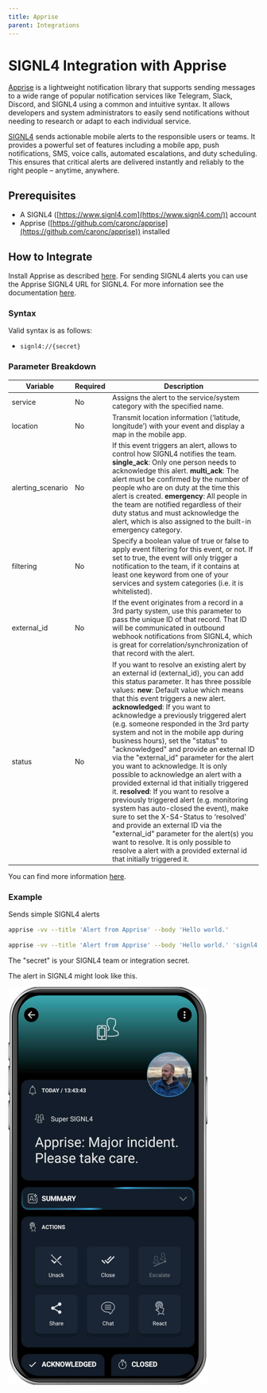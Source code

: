 ```yaml
---
title: Apprise
parent: Integrations
---
```


# SIGNL4 Integration with Apprise

[Apprise](https://github.com/caronc/apprise) is a lightweight notification library that supports sending messages to a wide range of popular notification services like Telegram, Slack, Discord, and SIGNL4 using a common and intuitive syntax. It allows developers and system administrators to easily send notifications without needing to research or adapt to each individual service.

[SIGNL4](https://www.signl4.com) sends actionable mobile alerts to the responsible users or teams. It provides a powerful set of features including a mobile app, push notifications, SMS, voice calls, automated escalations, and duty scheduling. This ensures that critical alerts are delivered instantly and reliably to the right people – anytime, anywhere.

## Prerequisites

- A SIGNL4 ([https://www.signl4.com](https://www.signl4.com/)) account
- Apprise ([https://github.com/caronc/apprise](https://github.com/caronc/apprise)) installed

## How to Integrate

Install Apprise as described [here](https://github.com/caronc/apprise). For sending SIGNL4 alerts you can use the Apprise SIGNL4 URL for SIGNL4. For more infornation see the documentation [here](https://github.com/caronc/apprise/wiki/Notify_signl4).

### Syntax
Valid syntax is as follows:
* `signl4://{secret}`

### Parameter Breakdown
| Variable    | Required | Description
| ----------- | -------- | ----------- |
| service | No      | Assigns the alert to the service/system category with the specified name. |
| location | No       | Transmit location information (‘latitude, longitude’) with your event and display a map in the mobile app. |
| alerting_scenario | No      | If this event triggers an alert, allows to control how SIGNL4 notifies the team. **single_ack**: Only one person needs to acknowledge this alert. **multi_ack**: The alert must be confirmed by the number of people who are on duty at the time this alert is created. **emergency**: All people in the team are notified regardless of their duty status and must acknowledge the alert, which is also assigned to the built-in emergency category. |
| filtering | No      | Specify a boolean value of true or false to apply event filtering for this event, or not. If set to true, the event will only trigger a notification to the team, if it contains at least one keyword from one of your services and system categories (i.e. it is whitelisted). |
| external_id | No      | If the event originates from a record in a 3rd party system, use this parameter to pass the unique ID of that record. That ID will be communicated in outbound webhook notifications from SIGNL4, which is great for correlation/synchronization of that record with the alert. |
| status | No      | If you want to resolve an existing alert by an external id (external_id), you can add this status parameter. It has three possible values: **new**: Default value which means that this event triggers a new alert. **acknowledged**: If you want to acknowledge a previously triggered alert (e.g. someone responded in the 3rd party system and not in the mobile app during business hours), set the "status" to "acknowledged" and provide an external ID via the "external_id" parameter for the alert you want to acknowledge. It is only possible to acknowledge an alert with a provided external id that initially triggered it. **resolved**: If you want to resolve a previously triggered alert (e.g. monitoring system has auto-closed the event), make sure to set the X-S4-Status to ‘resolved’ and provide an external ID via the "external_id" parameter for the alert(s) you want to resolve. It is only possible to resolve a alert with a provided external id that initially triggered it. |

You can find more information [here](https://docs.signl4.com/integrations/webhook/webhook.html).

### Example

Sends simple SIGNL4 alerts

```bash
apprise -vv --title 'Alert from Apprise' --body 'Hello world.'
```

```bash
apprise -vv --title 'Alert from Apprise' --body 'Hello world.' 'signl4://secret?service=IoT&location=52.3984235,13.0544149&external_id=a2&status=new'
```

The "secret" is your SIGNL4 team or integration secret.

The alert in SIGNL4 might look like this.

![SIGNL4 Alert](signl4-apprise.png)

